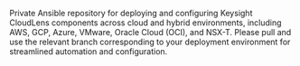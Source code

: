 Private Ansible repository for deploying and configuring Keysight CloudLens components across cloud and hybrid environments, including AWS, GCP, Azure, VMware, Oracle Cloud (OCI), and NSX-T. Please pull and use the relevant branch corresponding to your deployment environment for streamlined automation and configuration.
